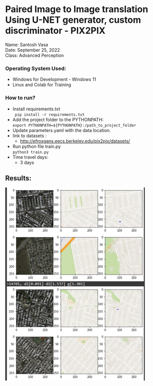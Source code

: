 # Paired Image to Image translation Using U-NET generator, custom discriminator - PIX2PIX
Name: Santosh Vasa<br>
Date: September 25, 2022<br>
Class: Advanced Perception

### Operating System Used:
- Windows for Development - Windows 11
- Linux and Colab for Training 

### How to run?
- Install requirements.txt <br> 
` pip install -r requirements.txt`
- Add the project folder to the PYTHONPATH:<br>
`export PYTHONPATH=${PYTHONPATH}:/path_to_project_folder`
- Update parameters.yaml with the data location. 
- link to datasets : <br>
  - http://efrosgans.eecs.berkeley.edu/pix2pix/datasets/
- Run python file train.py <br>
`python3 train.py`
- Time travel days:
  - 3 days
## Results:
![image info](result.png)